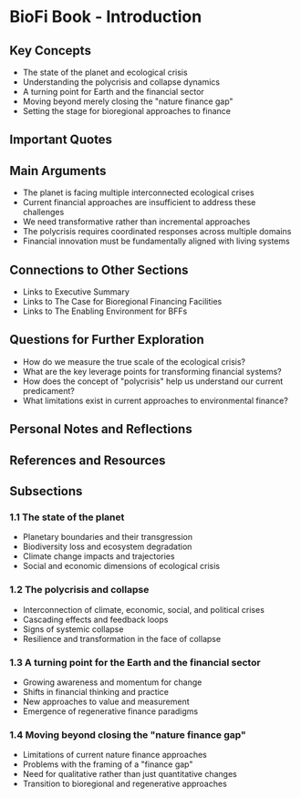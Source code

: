 # BioFi Book - Introduction

## Key Concepts
- The state of the planet and ecological crisis
- Understanding the polycrisis and collapse dynamics
- A turning point for Earth and the financial sector
- Moving beyond merely closing the "nature finance gap"
- Setting the stage for bioregional approaches to finance

## Important Quotes

## Main Arguments
- The planet is facing multiple interconnected ecological crises
- Current financial approaches are insufficient to address these challenges
- We need transformative rather than incremental approaches
- The polycrisis requires coordinated responses across multiple domains
- Financial innovation must be fundamentally aligned with living systems

## Connections to Other Sections
- Links to Executive Summary
- Links to The Case for Bioregional Financing Facilities
- Links to The Enabling Environment for BFFs

## Questions for Further Exploration
- How do we measure the true scale of the ecological crisis?
- What are the key leverage points for transforming financial systems?
- How does the concept of "polycrisis" help us understand our current predicament?
- What limitations exist in current approaches to environmental finance?

## Personal Notes and Reflections

## References and Resources

## Subsections

### 1.1 The state of the planet
- Planetary boundaries and their transgression
- Biodiversity loss and ecosystem degradation
- Climate change impacts and trajectories
- Social and economic dimensions of ecological crisis

### 1.2 The polycrisis and collapse
- Interconnection of climate, economic, social, and political crises
- Cascading effects and feedback loops
- Signs of systemic collapse
- Resilience and transformation in the face of collapse

### 1.3 A turning point for the Earth and the financial sector
- Growing awareness and momentum for change
- Shifts in financial thinking and practice
- New approaches to value and measurement
- Emergence of regenerative finance paradigms

### 1.4 Moving beyond closing the "nature finance gap"
- Limitations of current nature finance approaches
- Problems with the framing of a "finance gap"
- Need for qualitative rather than just quantitative changes
- Transition to bioregional and regenerative approaches 